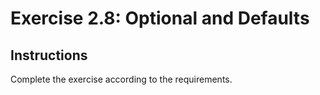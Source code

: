 # Exercise 2.8: Optional and Defaults

## Instructions

Complete the exercise according to the requirements.
